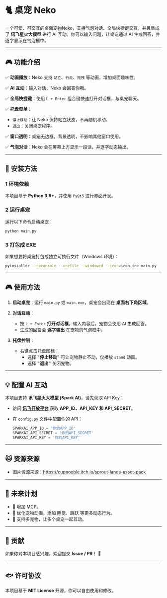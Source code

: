 # 🐈 **桌宠 Neko**
一个可爱、可交互的桌面宠物Neko，支持气泡对话、全局快捷键交互，并且集成了 **讯飞星火大模型** 进行 AI 互动。你可以输入问题，让桌宠通过 AI 生成回答，并逐字显示在气泡框中。

---

## 🎮 **功能介绍**
✅ **动画播放**：Neko 支持 `站立`、`行走`、`拖拽` 等动画，增加桌面趣味性。  

✅ **AI 互动**：输入对话，Neko 会回答你哦。

✅ **全局快捷键**：使用 `L + Enter` 组合键快速打开对话框，与桌宠聊天。  

✅ **托盘菜单**：  
   - `停止移动`：让 Neko 保持站立状态，不再随机移动。  
   - `退出`：关闭桌宠程序。
     
✅ **窗口透明**：桌宠无边框，背景透明，不影响其他窗口使用。

✅ **气泡对话**：Neko 会在屏幕上方显示一段话，并逐字动态输出。  

---

## 🔧 **安装方法**
### 1 **环境依赖**
本项目基于 **Python 3.8+**，并使用 `PyQt5` 进行界面开发。

### 2 **运行桌宠**
运行以下命令启动桌宠：
```bash
python main.py
```

### 3 **打包成 EXE**
如果想要将桌宠打包成独立可执行文件（Windows 环境）：
```bash
pyinstaller --noconsole --onefile --windowed --icon=icon.ico main.py
```

---

## 🎮 **使用方法**
1. **启动桌宠**：运行 `main.py` 或 `main.exe`，桌宠会出现在 **桌面右下角区域**。
   
3. **对话互动**：
   - 按 `L + Enter` **打开对话框**，输入内容后，宠物会使用 AI 生成回答。
   - 生成的回答会 **逐字输出** 在宠物的气泡框中。
     
4. **托盘控制**：
   - 右键点击托盘图标：
     - 选择 **"停止移动"** 可让宠物静止不动，仅播放 `stand` 动画。
     - 选择 **"退出"** 关闭宠物。

---

## 💡 **配置 AI 互动**
本项目支持 **讯飞星火大模型 (Spark AI)**，请先获取 API Key：
- 访问 **[讯飞开放平台](https://console.xfyun.cn/)** 获取 **APP_ID、API_KEY 和 API_SECRET**。
- 在 `config.py` 文件中配置你的 API：
  
  ```python
  SPARKAI_APP_ID = '你的APP_ID'
  SPARKAI_API_SECRET = '你的API_SECRET'
  SPARKAI_API_KEY = '你的API_KEY'
  ```

---

## 🐱 **资源来源**

- 图片资源来源：https://cupnooble.itch.io/sprout-lands-asset-pack
  
---
## 📌 **未来计划**

- 🔹 增加 MCP。
- 🔹 优化宠物动画，添加 睡觉、跳跃 等更多动态行为。
- 🔹 支持多宠物，让多个桌宠一起互动。

---

## 💖 **贡献**
如果你对本项目感兴趣，欢迎提交 **Issue / PR**！ 🎉

---

## 🐟 **许可协议**
本项目基于 **MIT License** 开源，你可以自由使用和修改。


